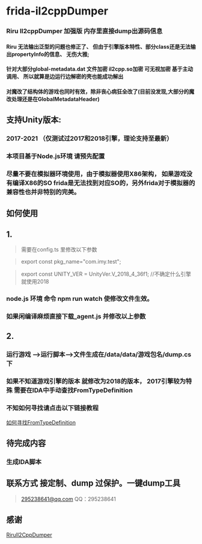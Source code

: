 # frida-il2cppDumper

### Riru Il2cppDumper 加强版 内存里直接dump出源码信息
#### Riru 无法输出泛型的问题也修正了、 但由于引擎版本特性、部分class还是无法输出propertyInfo的信息、 无伤大雅;
#### 针对大部分global-metadata.dat 文件加密 il2cpp.so加密 可无视加密  基于主动调用、 所以就算是边运行边解密的壳也能成功解出
#### 对魔改了结构体的游戏也同时有效，除非丧心病狂全改了(目前没发现,大部分的魔改处理还是在GlobalMetadataHeader)
## 支持Unity版本:
### 2017-2021  （仅测试过2017和2018引擎，理论支持至最新）


### 本项目基于Node.js环境 请预先配置

### 尽量不要在模拟器环境使用，由于模拟器使用X86架构， 如果游戏没有编译X86的SO frida是无法找到对应SO的，另外frida对于模拟器的兼容性也并非特别的完美。

## 如何使用
## 1.
> 需要在config.ts 里修改以下参数



> export  const pkg_name="com.imy.test";

> export const UNITY_VER = UnityVer.V_2018_4_36f1; //不确定什么引擎就使用2018

### node.js 环境 命令 npm run watch 使修改文件生效。

### 如果闲编译麻烦直接下载_agent.js 并修改以上参数
## 2.
### 运行游戏 -->运行脚本-->文件生成在/data/data/游戏包名/dump.cs下


### 如果不知道游戏引擎的版本 就修改为2018的版本， 2017引擎较为特殊 需要在IDA中手动查找FromTypeDefinition
### 不知如何寻找请点击以下链接教程
[如何寻找FromTypeDefinition ](https://www.jianshu.com/p/06b518225e15)


## 待完成内容
### 生成IDA脚本
## 联系方式  接定制、dump 过保护。一键dump工具
> 295238641@qq.com  QQ：295238641
## 感谢
[RiruIl2CppDumper ](https://github.com/Perfare/Riru-Il2CppDumper.git)


